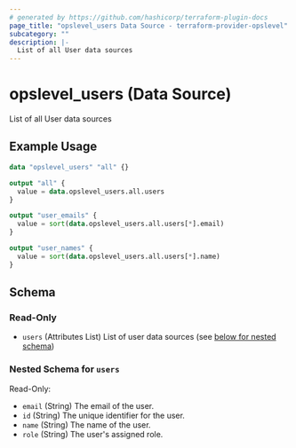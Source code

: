 ```yaml
---
# generated by https://github.com/hashicorp/terraform-plugin-docs
page_title: "opslevel_users Data Source - terraform-provider-opslevel"
subcategory: ""
description: |-
  List of all User data sources
---
```


# opslevel_users (Data Source)

List of all User data sources

## Example Usage

```terraform
data "opslevel_users" "all" {}

output "all" {
  value = data.opslevel_users.all.users
}

output "user_emails" {
  value = sort(data.opslevel_users.all.users[*].email)
}

output "user_names" {
  value = sort(data.opslevel_users.all.users[*].name)
}
```

<!-- schema generated by tfplugindocs -->
## Schema

### Read-Only

- `users` (Attributes List) List of user data sources (see [below for nested schema](#nestedatt--users))

<a id="nestedatt--users"></a>
### Nested Schema for `users`

Read-Only:

- `email` (String) The email of the user.
- `id` (String) The unique identifier for the user.
- `name` (String) The name of the user.
- `role` (String) The user's assigned role.


